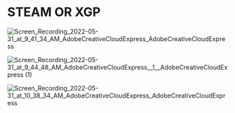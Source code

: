 # STEAM OR XGP


![Screen_Recording_2022-05-31_at_9_41_34_AM_AdobeCreativeCloudExpress_AdobeCreativeCloudExpress](https://user-images.githubusercontent.com/91838764/171252583-0ee6d299-9e13-4db7-89d2-7e592aa16e08.gif)

![Screen_Recording_2022-05-31_at_9_44_48_AM_AdobeCreativeCloudExpress__1__AdobeCreativeCloudExpress (1)](https://user-images.githubusercontent.com/91838764/171254834-fbd9a261-1ed4-4693-add7-0fcbe21d4c14.gif)


![Screen_Recording_2022-05-31_at_10_38_34_AM_AdobeCreativeCloudExpress_AdobeCreativeCloudExpress](https://user-images.githubusercontent.com/91838764/171251182-9103452e-960f-4f55-a431-93e6c7df72b0.gif)
